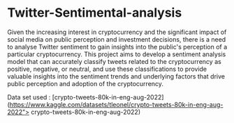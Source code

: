 # Twitter-Sentimental-analysis

Given the increasing interest in cryptocurrency and the significant impact of social media on public perception and investment decisions, there is a need to analyse Twitter sentiment to gain insights into the public's perception of a particular cryptocurrency. This project aims to develop a sentiment analysis model that can accurately classify tweets related to the cryptocurrency as positive, negative, or neutral, and use these classifications to provide valuable insights into the sentiment trends and underlying factors that drive public perception and adoption of the cryptocurrency.

Data set used : [crypto-tweets-80k-in-eng-aug-2022](https://www.kaggle.com/datasets/tleonel/crypto-tweets-80k-in-eng-aug-2022"> crypto-tweets-80k-in-eng-aug-2022)

